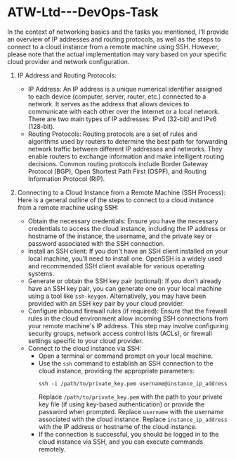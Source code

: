# ATW-Ltd---DevOps-Task


In the context of networking basics and the tasks you mentioned, I'll provide an overview of IP addresses and routing protocols, as well as the steps to connect to a cloud instance from a remote machine using SSH. However, please note that the actual implementation may vary based on your specific cloud provider and network configuration.

1. IP Address and Routing Protocols:
   - IP Address: An IP address is a unique numerical identifier assigned to each device (computer, server, router, etc.) connected to a network. It serves as the address that allows devices to communicate with each other over the Internet or a local network. There are two main types of IP addresses: IPv4 (32-bit) and IPv6 (128-bit).
   - Routing Protocols: Routing protocols are a set of rules and algorithms used by routers to determine the best path for forwarding network traffic between different IP addresses and networks. They enable routers to exchange information and make intelligent routing decisions. Common routing protocols include Border Gateway Protocol (BGP), Open Shortest Path First (OSPF), and Routing Information Protocol (RIP).

2. Connecting to a Cloud Instance from a Remote Machine (SSH Process):
   Here is a general outline of the steps to connect to a cloud instance from a remote machine using SSH:

   - Obtain the necessary credentials: Ensure you have the necessary credentials to access the cloud instance, including the IP address or hostname of the instance, the username, and the private key or password associated with the SSH connection.
   - Install an SSH client: If you don't have an SSH client installed on your local machine, you'll need to install one. OpenSSH is a widely used and recommended SSH client available for various operating systems.
   - Generate or obtain the SSH key pair (optional): If you don't already have an SSH key pair, you can generate one on your local machine using a tool like `ssh-keygen`. Alternatively, you may have been provided with an SSH key pair by your cloud provider.
   - Configure inbound firewall rules (if required): Ensure that the firewall rules in the cloud environment allow incoming SSH connections from your remote machine's IP address. This step may involve configuring security groups, network access control lists (ACLs), or firewall settings specific to your cloud provider.
   - Connect to the cloud instance via SSH:
     - Open a terminal or command prompt on your local machine.
     - Use the `ssh` command to establish an SSH connection to the cloud instance, providing the appropriate parameters:
       ```shell
       ssh -i /path/to/private_key.pem username@instance_ip_address
       ```
       Replace `/path/to/private_key.pem` with the path to your private key file (if using key-based authentication) or provide the password when prompted.
       Replace `username` with the username associated with the cloud instance.
       Replace `instance_ip_address` with the IP address or hostname of the cloud instance.
     - If the connection is successful, you should be logged in to the cloud instance via SSH, and you can execute commands remotely.



